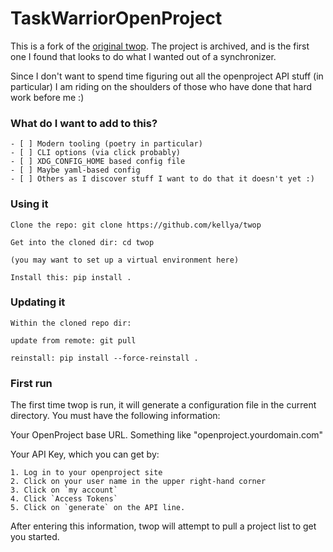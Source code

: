 TaskWarriorOpenProject
======================

This is a fork of the [original twop](https://github.com/flippipe/twop).  The
project is archived, and is the first one I found that looks to do what I wanted
out of a synchronizer.

Since I don't want to spend time figuring out all the openproject API stuff (in
particular) I am riding on the shoulders of those who have done that hard work
before me :)

### What do I want to add to this?

    - [ ] Modern tooling (poetry in particular)
    - [ ] CLI options (via click probably)
    - [ ] XDG_CONFIG_HOME based config file
    - [ ] Maybe yaml-based config
    - [ ] Others as I discover stuff I want to do that it doesn't yet :)

### Using it

    Clone the repo: git clone https://github.com/kellya/twop

    Get into the cloned dir: cd twop

    (you may want to set up a virtual environment here)

    Install this: pip install .

### Updating it
    Within the cloned repo dir:

    update from remote: git pull

    reinstall: pip install --force-reinstall .


### First run

The first time twop is run, it will generate a configuration file in the current
directory.  You must have the following information:

Your OpenProject base URL.  Something like "openproject.yourdomain.com"

Your API Key, which you can get by: 

    1. Log in to your openproject site
    2. Click on your user name in the upper right-hand corner
    3. Click on `my account`
    4. Click `Access Tokens`
    5. Click on `generate` on the API line.

After entering this information, twop will attempt to pull a project list to get
you started.
